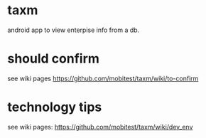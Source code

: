 taxm
====

android app to view enterpise info from a db.

should confirm
====
see wiki pages https://github.com/mobitest/taxm/wiki/to-confirm

technology tips
====
see wiki pages: https://github.com/mobitest/taxm/wiki/dev_env
